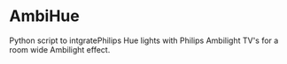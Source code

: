 AmbiHue
=======

Python script to intgratePhilips Hue lights with Philips Ambilight TV's for a room wide Ambilight effect.

